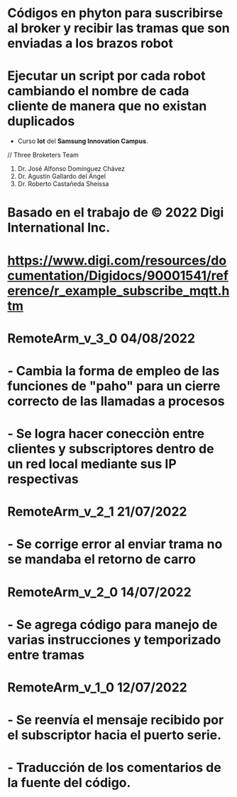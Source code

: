 # Códigos en phyton para suscribirse al broker y recibir las tramas que son enviadas a los brazos robot
# Ejecutar un script por cada robot cambiando el nombre de cada cliente de manera que no existan duplicados

- Curso **Iot** del **Samsung Innovation Campus**.

// Three Broketers Team

1. Dr. José Alfonso Domínguez Chávez
2. Dr. Agustín Gallardo del Ángel
3. Dr. Roberto Castañeda Sheissa

# Basado en el trabajo de © 2022 Digi International Inc.
# https://www.digi.com/resources/documentation/Digidocs/90001541/reference/r_example_subscribe_mqtt.htm

# RemoteArm_v_3_0 04/08/2022
# - Cambia la forma de empleo de las funciones de "paho" para un cierre correcto de las llamadas a procesos
# - Se logra hacer conecciòn entre clientes y subscriptores dentro de un red local mediante sus IP respectivas
# RemoteArm_v_2_1 21/07/2022
# - Se corrige error al enviar trama no se mandaba el retorno de carro
# RemoteArm_v_2_0 14/07/2022
# - Se agrega código para manejo de varias instrucciones y temporizado entre tramas
# RemoteArm_v_1_0 12/07/2022
# - Se reenvía el mensaje recibido por el subscriptor hacia el puerto serie.
# - Traducción de los comentarios de la fuente del código.

# 

